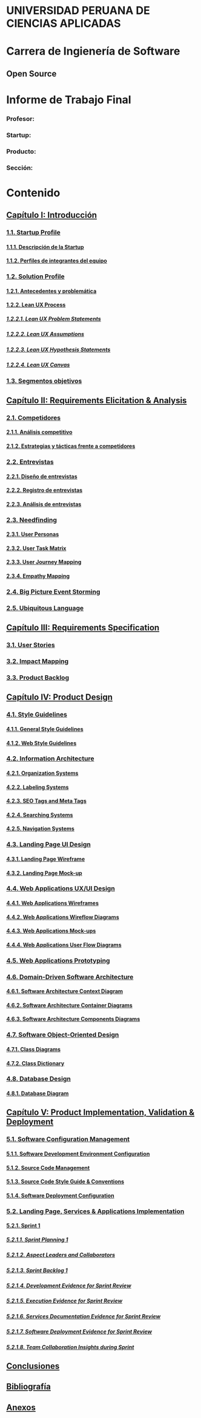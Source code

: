 # UNIVERSIDAD PERUANA DE CIENCIAS APLICADAS
# Carrera de Ingienería de Software 
## Open Source


# Informe de Trabajo Final
### Profesor: 
### Startup: 
### Producto: 

### Sección: 
# Contenido

## [Capítulo I: Introducción](/docs/chapter-I.md)
### [1.1. Startup Profile](/docs/chapter-I.md/#11-startup-profile)
  #### [1.1.1. Descripción de la Startup](/docs/chapter-I.md/#111-descripción-de-la-startup)
  #### [1.1.2. Perfiles de integrantes del equipo](/docs/chapter-I.md/#112-perfiles-de-integrantes-del-equipo)
### [1.2. Solution Profile](/docs/chapter-I.md/#12-solution-profile)
  #### [1.2.1. Antecedentes y problemática](/docs/chapter-I.md/#121-antecedentes-y-problemática)
  #### [1.2.2. Lean UX Process](/docs/chapter-I.md/#122-lean-ux-process)
  ##### [1.2.2.1. Lean UX Problem Statements](/docs/chapter-I.md/#1221-lean-ux-problem-statements)
  ##### [1.2.2.2. Lean UX Assumptions](/docs/chapter-I.md/#1222-lean-ux-assumptions)
  ##### [1.2.2.3. Lean UX Hypothesis Statements](/docs/chapter-I.md/#1223-lean-ux-hypothesis-statements)
  ##### [1.2.2.4. Lean UX Canvas](/docs/chapter-I.md/#1224-lean-ux-canvas)
### [1.3. Segmentos objetivos](/docs/chapter-I.md/#13-segmentos-objetivos)

## [Capítulo II: Requirements Elicitation & Analysis](/docs/chapter-II.md)
### [2.1. Competidores](/docs/chapter-II.md/#21-competidores)
  #### [2.1.1. Análisis competitivo](/docs/chapter-II.md/#211-análisis-competitivo)
  #### [2.1.2. Estrategias y tácticas frente a competidores](/docs/chapter-II.md/#212-estrategias-y-tácticas-frente-a-competidores)
### [2.2. Entrevistas](/docs/chapter-II.md/#22-entrevistas)
  #### [2.2.1. Diseño de entrevistas](/docs/chapter-II.md/#221-diseño-de-entrevistas)
  #### [2.2.2. Registro de entrevistas](/docs/chapter-II.md/#222-registro-de-entrevistas)
  #### [2.2.3. Análisis de entrevistas](/docs/chapter-II.md/#223-análisis-de-entrevistas)
### [2.3. Needfinding](/docs/chapter-II.md/#23-need-finding)
  #### [2.3.1. User Personas](/docs/chapter-II.md/#231-user-personas)
  #### [2.3.2. User Task Matrix](/docs/chapter-II.md/#232-user-task-matrix)
  #### [2.3.3. User Journey Mapping](/docs/chapter-II.md/#233-user-journey-mapping)
  #### [2.3.4. Empathy Mapping](/docs/chapter-II.md/#234-empathy-mapping)
### [2.4. Big Picture Event Storming](/docs/chapter-II.md/#24-big-picture-event-storming)
### [2.5. Ubiquitous Language](/docs/chapter-II.md/#25-ubiquitous-language)

## [Capítulo III: Requirements Specification](/docs/chapter-III.md)
### [3.1. User Stories](/docs/chapter-III.md/#31-user-stories)
### [3.2. Impact Mapping](/docs/chapter-III.md/#32-impact-mapping)
### [3.3. Product Backlog](/docs/chapter-III.md/#33-product-backlog)
  
## [Capítulo IV: Product Design](/docs/chapter-IV.md)
### [4.1. Style Guidelines](/docs/chapter-IV.md/#41-style-guidelines)
  #### [4.1.1. General Style Guidelines](/docs/chapter-IV.md/#411-general-style-guidelines)
  #### [4.1.2. Web Style Guidelines](/docs/chapter-IV.md/#412-web-style-guidelines)
### [4.2. Information Architecture](/docs/chapter-IV.md/#42-information-architecture)
  #### [4.2.1. Organization Systems](/docs/chapter-IV.md/#421-organization-systems)
  #### [4.2.2. Labeling Systems](/docs/chapter-IV.md/#422-labeling-systems)
  #### [4.2.3. SEO Tags and Meta Tags](/docs/chapter-IV.md/#423-seo-tags-and-meta-tags)
  #### [4.2.4. Searching Systems](/docs/chapter-IV.md/#424-searching-systems)
  #### [4.2.5. Navigation Systems](/docs/chapter-IV.md/#425-navigation-systems)
### [4.3. Landing Page UI Design](/docs/chapter-IV.md/#43-landing-page-ui-design)
  #### [4.3.1. Landing Page Wireframe](/docs/chapter-IV.md/#431-landing-page-wireframe)
  #### [4.3.2. Landing Page Mock-up](/docs/chapter-IV.md/#432-landing-page-mock-up)
### [4.4. Web Applications UX/UI Design](/docs/chapter-IV.md/#44-web-applications-uxui-design)
  #### [4.4.1. Web Applications Wireframes](/docs/chapter-IV.md/#441-web-applications-wireframes)
  #### [4.4.2. Web Applications Wireflow Diagrams](/docs/chapter-IV.md/#442-web-applications-wireflow-diagrams)
  #### [4.4.3. Web Applications Mock-ups](/docs/chapter-IV.md/#443-web-applications-mock-ups)
  #### [4.4.4. Web Applications User Flow Diagrams](/docs/chapter-IV.md/#444-web-applications-user-flow-diagrams)
### [4.5. Web Applications Prototyping](/docs/chapter-IV.md/#45-web-applications-prototyping)
### [4.6. Domain-Driven Software Architecture](/docs/chapter-IV.md/#46-domain-driven-software-architecture)
  #### [4.6.1. Software Architecture Context Diagram](/docs/chapter-IV.md/#461-software-architecture-context-diagram)
  #### [4.6.2. Software Architecture Container Diagrams](/docs/chapter-IV.md/#462-software-architecture-container-diagrams)
  #### [4.6.3. Software Architecture Components Diagrams](/docs/chapter-IV.md/#463-software-architecture-components-diagrams)
### [4.7. Software Object-Oriented Design](/docs/chapter-IV.md/#47-software-object-oriented-design)
  #### [4.7.1. Class Diagrams](/docs/chapter-IV.md/#471-class-diagrams)
  #### [4.7.2. Class Dictionary](/docs/chapter-IV.md/#472-class-dictionary)
### [4.8. Database Design](/docs/chapter-IV.md/#48-database-design)
  #### [4.8.1. Database Diagram](/docs/chapter-IV.md/#481-database-diagram)
  
## [Capítulo V: Product Implementation, Validation & Deployment](/docs/chapter-V.md)
### [5.1. Software Configuration Management](/docs/chapter-V.md/#51-software-configuration-management)
#### [5.1.1. Software Development Environment Configuration](/docs/chapter-V.md/#511-software-development-environment)
#### [5.1.2. Source Code Management](/docs/chapter-V.md/#512-source-code-management)
#### [5.1.3. Source Code Style Guide & Conventions](/docs/chapter-V.md/#513-source-code-style-guide-&-conventions)
#### [5.1.4. Software Deployment Configuration](/docs/chapter-V.md/#514-software-deployment-configuration)

### [5.2. Landing Page, Services & Applications Implementation](/docs/chapter-V.md/#52-landing-page-services-&-applications-implementation)
#### [5.2.1. Sprint 1](/docs/chapter-V.md/#521-sprint-1)
##### [5.2.1.1. Sprint Planning 1](/docs/chapter-V.md/#5211-sprint-planning-1)
##### [5.2.1.2. Aspect Leaders and Collaborators](/docs/chapter-V.md/#5212-aspect-leaders-and-collaborators)
##### [5.2.1.3. Sprint Backlog 1](/docs/chapter-V.md/#5213-sprint-backlog-1)
##### [5.2.1.4. Development Evidence for Sprint Review](/docs/chapter-V.md/#5214-development-evidence-for-sprint-review)
##### [5.2.1.5. Execution Evidence for Sprint Review](/docs/chapter-V.md/#5215-execution-evidence-for-sprint-review)
##### [5.2.1.6. Services Documentation Evidence for Sprint Review](/docs/chapter-V.md/#5216-services-documentation-evidence-for-sprint-review)
##### [5.2.1.7. Software Deployment Evidence for Sprint Review](/docs/chapter-V.md/#[5217-software-deployment-evidence-for-sprint-review)
##### [5.2.1.8. Team Collaboration Insights during Sprint](/docs/chapter-V.md/#5218-team-collaboration-insights-during-sprint)



## [Conclusiones](/docs/conclusions.md)

## [Bibliografía](/docs/bibliography.md)

## [Anexos](/docs/annexes.md)
